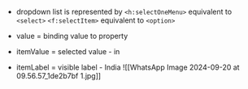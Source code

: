 - dropdown list is represented by 
`<h:selectOneMenu>`  equivalent to `<select>` 
`<f:selectItem>` equivalent to `<option>`

- value = binding value to property 
- itemValue = selected value -  in
- itemLabel = visible label  -  India 
![[WhatsApp Image 2024-09-20 at 09.56.57_1de2b7bf 1.jpg]]
